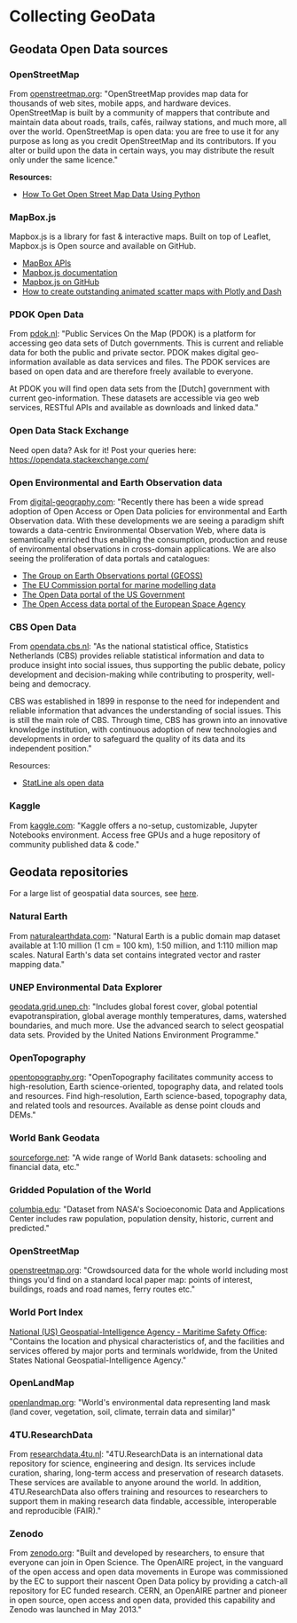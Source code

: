 # Collecting GeoData
## Geodata Open Data sources

### OpenStreetMap
From [openstreetmap.org](https://www.openstreetmap.org/about): "OpenStreetMap provides map data for thousands of web sites, mobile apps, and hardware devices. OpenStreetMap is built by a community of mappers that contribute and maintain data about roads, trails, cafés, railway stations, and much more, all over the world. OpenStreetMap is open data: you are free to use it for any purpose as long as you credit OpenStreetMap and its contributors. If you alter or build upon the data in certain ways, you may distribute the result only under the same licence." 

**Resources:**
* [How To Get Open Street Map Data Using Python](https://medium.com/better-programming/how-to-get-open-street-and-map-data-using-python-2b777bf5af14)

### MapBox.js
Mapbox.js is a library for fast & interactive maps. Built on top of Leaflet, Mapbox.js is Open source and available on GitHub.

* [MapBox APIs](https://docs.mapbox.com/#maps)
* [Mapbox.js documentation](https://docs.mapbox.com/mapbox.js/api/v3.3.1/) 
* [Mapbox.js on GitHub](https://github.com/mapbox/mapbox.js/)
* [How to create outstanding animated scatter maps with Plotly and Dash](https://towardsdatascience.com/how-to-create-animated-scatter-maps-with-plotly-and-dash-f10bb82d357a)

### PDOK Open Data

From [pdok.nl](https://www.pdok.nl/): "Public Services On the Map (PDOK) is a platform for accessing geo data sets of Dutch governments. This is current and reliable data for both the public and private sector. PDOK makes digital geo-information available as data services and files. The PDOK services are based on open data and are therefore freely available to everyone. 

At PDOK you will find open data sets from the [Dutch] government with current geo-information. These datasets are accessible via geo web services, RESTful APIs and available as downloads and linked data." 

### Open Data Stack Exchange
Need open data? Ask for it! Post your queries here: https://opendata.stackexchange.com/

### Open Environmental and Earth Observation data

From [digital-geography.com](https://digital-geography.com/digital-earth-potential-data-brokers/): "Recently there has been a wide spread adoption of Open Access or Open Data policies for environmental and Earth Observation data. With these developments we are seeing a paradigm shift towards a data-centric Environmental Observation Web, where data is semantically enriched thus enabling the consumption, production and reuse of environmental observations in cross-domain applications. We are also seeing the proliferation of data portals and catalogues:

* [The Group on Earth Observations portal (GEOSS)](http://www.geoportal.org/)
* [The EU Commission portal for marine modelling data](http://marine.copernicus.eu/)
* [The Open Data portal of the US Government](https://www.data.gov/)
* [The Open Access data portal of the European Space Agency](https://scihub.copernicus.eu/dhus/#/home)


### CBS Open Data

From [opendata.cbs.nl](https://opendata.cbs.nl/statline/portal.html?_la=nl&_catalog=CBS): "As the national statistical office, Statistics Netherlands (CBS) provides reliable statistical information and data to produce insight into social issues, thus supporting the public debate, policy development and decision-making while contributing to prosperity, well-being and democracy.

CBS was established in 1899 in response to the need for independent and reliable information that advances the understanding of social issues. This is still the main role of CBS. Through time, CBS has grown into an innovative knowledge institution, with continuous adoption of new technologies and developments in order to safeguard the quality of its data and its independent position."

Resources:
* [StatLine als open data](https://www.cbs.nl/nl-nl/onze-diensten/open-data/statline-als-open-data)

### Kaggle
From [kaggle.com](https://www.kaggle.com/datasets): "Kaggle offers a no-setup, customizable, Jupyter Notebooks environment. Access free GPUs and a huge repository of community published data & code."

## Geodata repositories 

For a large list of geospatial data sources, see [here](https://en.wikipedia.org/wiki/List_of_GIS_data_sources).

### Natural Earth 

From [naturalearthdata.com](https://www.naturalearthdata.com/): "Natural Earth is a public domain map dataset available at 1:10 million (1 cm = 100 km), 1:50 million, and 1:110 million map scales. Natural Earth's data set contains integrated vector and raster mapping data." 

### UNEP Environmental Data Explorer

[geodata.grid.unep.ch](http://geodata.grid.unep.ch/): "Includes global forest cover, global potential evapotranspiration, global average monthly temperatures, dams, watershed boundaries, and much more. Use the advanced search to select geospatial data sets. Provided by the United Nations Environment Programme."

### OpenTopography

[opentopography.org](https://opentopography.org/): "OpenTopography facilitates community access to high-resolution, Earth science-oriented, topography data, and related tools and resources. Find high-resolution, Earth science-based, topography data, and related tools and resources. Available as dense point clouds and DEMs."

### World Bank Geodata

[sourceforge.net](https://sourceforge.net/projects/googleworldbank/): "A wide range of World Bank datasets: schooling and financial data, etc."

### Gridded Population of the World

[columbia.edu](https://sedac.ciesin.columbia.edu/data/collection/gpw-v4): "Dataset from NASA's Socioeconomic Data and Applications Center includes raw population, population density, historic, current and predicted."

### OpenStreetMap

[openstreetmap.org](https://www.openstreetmap.org/#map=8/52.154/5.295): "Crowdsourced data for the whole world including most things you'd find on a standard local paper map: points of interest, buildings, roads and road names, ferry routes etc."

### World Port Index

[National (US) Geospatial-Intelligence Agency - Maritime Safety Office](https://msi.nga.mil/NGAPortal/MSI.portal?_nfpb=true&_pageLabel=msi_portal_page_62&pubCode=0015): "Contains the location and physical characteristics of, and the facilities and services offered by major ports and terminals worldwide, from the United States National Geospatial-Intelligence Agency."

### OpenLandMap

[openlandmap.org](https://openlandmap.org/#/?base=Stamen%20(OpenStreetMap)&center=39.0000,25.0000&zoom=4&opacity=80&layer=lcv_land.cover_esacci.lc.l4_c&time=2018): "World's environmental data representing land mask (land cover, vegetation, soil, climate, terrain data and similar)"

### 4TU.ResearchData

From [researchdata.4tu.nl](https://researchdata.4tu.nl/en/about/organisation/): "4TU.ResearchData is an international data repository for science, engineering and design. Its services include curation, sharing, long-term access and preservation of research datasets. These services are available to anyone around the world. In addition, 4TU.ResearchData also offers training and resources to researchers to support them in making research data findable, accessible, interoperable and reproducible (FAIR)."

### Zenodo

From [zenodo.org](https://zenodo.org/): "Built and developed by researchers, to ensure that everyone can join in Open Science. The OpenAIRE project, in the vanguard of the open access and open data movements in Europe was commissioned by the EC to support their nascent Open Data policy by providing a catch-all repository for EC funded research. CERN, an OpenAIRE partner and pioneer in open source, open access and open data, provided this capability and Zenodo was launched in May 2013."
